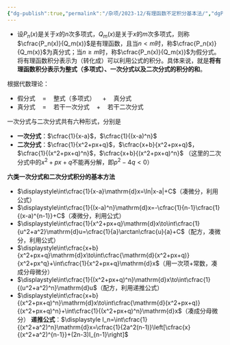 ```yaml
---
{"dg-publish":true,"permalink":"/杂项/2023-12/有理函数不定积分基本法/","dgPassFrontmatter":true}
---
```


- 设$P_n(x)$是关于$x$的$n$次多项式，$Q_m(x)$是关于$x$的$m$次多项式，则称$\cfrac{P_n(x)}{Q_m(x)}$是有理函数，且当$n<m$时，称$\cfrac{P_n(x)}{Q_m(x)}$为真分式；当$n\geq m$时，称$\cfrac{P_n(x)}{Q_m(x)}$为假分式。
将有理函数积分表示为（转化成）可以利用公式的积分。具体来说，就是**将有理函数积分表示为整式（多项式）、一次分式以及二次分式的积分的和**。

根据代数理论：
- 假分式$\quad=\quad$整式（多项式）$\quad+\quad$真分式
- 真分式$\quad=\quad$若干一次分式$\quad+\quad$若干二次分式

一次分式与二次分式共有六种形式，分别是
- **一次分式**：$\cfrac{1}{x-a}$，$\cfrac{1}{(x-a)^n}$
- **二次分式**：$\cfrac{1}{x^2+px+q}$，$\cfrac{x+b}{x^2+px+q}$，$\cfrac{1}{(x^2+px+q)^n}$，$\cfrac{x+b}{(x^2+px+q)^n}$
（这里的二次分式中的$x^2+px+q$不能再分解，即$p^2-4q<0$）

**六类一次分式和二次分式积分的基本方法**
- $\displaystyle\int\cfrac{1}{x-a}\mathrm{d}x=\ln|x-a|+C$（凑微分，利用公式）
- $\displaystyle\int\cfrac{1}{(x-a)^n}\mathrm{d}x=-\cfrac{1}{n-1}\cfrac{1}{(x-a)^{n-1}}+C$（凑微分，利用公式）
- $\displaystyle\int\cfrac{1}{x^2+px+q}\mathrm{d}x\to\int\cfrac{1}{u^2+a^2}\mathrm{d}u=\cfrac{1}{a}\arctan\cfrac{u}{a}+C$（配方，凑微分，利用公式）
- $\displaystyle\int\cfrac{x+b}{x^2+px+q}\mathrm{d}x\to\int\cfrac{\mathrm{d}(x^2+px+q)}{x^2+px^q}+\int\cfrac{1}{x^2+px+q}\mathrm{d}x$（用一次项+常数，凑成分母微分）
- $\displaystyle\int\cfrac{1}{(x^2+px+q)^n}\mathrm{d}x\to\int\cfrac{1}{(u^2+a^2)^n}\mathrm{d}u$（配方，利用递推公式）
- $\displaystyle\int\cfrac{x+b}{(x^2+px+q)^n}\mathrm{d}x\to\int\cfrac{\mathrm{d}(x^2+px+q)}{(x^2+px+q)^n}+\int\cfrac{1}{(x^2+px+q)^n}\mathrm{d}x$（凑成分母微分）
**递推公式**：$\displaystyle I_n=\int\cfrac{1}{(x^2+a^2)^n}\mathrm{d}x=\cfrac{1}{2a^2(n-1)}\left[\cfrac{x}{(x^2+a^2)^{n-1}}+(2n-3)I_{n-1}\right]$
